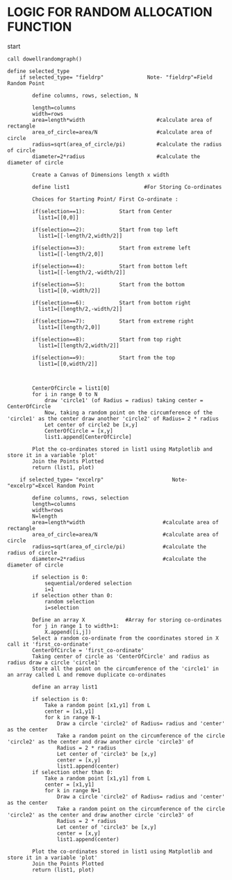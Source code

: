 # **LOGIC FOR RANDOM ALLOCATION FUNCTION** 

start

	call dowellrandomgraph()
	
	define selected_type
		if selected_type= "fieldrp"		         Note- "fieldrp"=Field Random Point	
		
			define columns, rows, selection, N
			
			length=columns
			width=rows
			area=length*width                       #calculate area of rectangle
			area_of_circle=area/N                   #calculate area of circle
			radius=sqrt(area_of_circle/pi)          #calculate the radius of circle
			diameter=2*radius                       #calculate the diameter of circle
			
			Create a Canvas of Dimensions length x width
			
			define list1    	                #For Storing Co-ordinates
			
			Choices for Starting Point/ First Co-ordinate :

			if(selection==1):			Start from Center
			  list1=[[0,0]]

			if(selection==2):			Start from top left 
			  list1=[[-length/2,width/2]]

			if(selection==3):			Start from extreme left 
			  list1=[[-length/2,0]]

			if(selection==4):			Start from bottom left 
			  list1=[[-length/2,-width/2]]

			if(selection==5):			Start from the bottom 
			  list1=[[0,-width/2]]

			if(selection==6):			Start from bottom right 
			  list1=[[length/2,-width/2]]

			if(selection==7):			Start from extreme right
			  list1=[[length/2,0]]

			if(selection==8):			Start from top right
			  list1=[[length/2,width/2]]

			if(selection==9):			Start from the top
			  list1=[[0,width/2]]
			
			
			
			CenterOfCircle = list1[0]
			for i in range 0 to N
				draw 'circle1' (of Radius = radius) taking center = CenterOfCircle
				Now, taking a random point on the circumference of the 'circle1' as the center draw another 'circle2' of Radius= 2 * radius
				Let center of circle2 be [x,y]
				CenterOfCircle = [x,y]
				list1.append[CenterOfCircle]
						
			Plot the co-ordinates stored in list1 using Matplotlib and store it in a variable 'plot'
			Join the Points Plotted
			return (list1, plot)		
				
		if selected_type= "excelrp"                      Note- "excelrp"=Excel Random Point
		
			define columns, rows, selection
			length=columns
			width=rows
			N=length
			area=length*width                         #calculate area of rectangle
			area_of_circle=area/N                     #calculate area of circle
			radius=sqrt(area_of_circle/pi)            #calculate the radius of circle
			diameter=2*radius                         #calculate the diameter of circle
								  
			if selection is 0:			  
				sequential/ordered selection      
				i=1				  
			if selection other than 0:		  
				random selection		  
				i=selection			  
								  
			Define an array X			  #Array for storing co-ordinates
			for j in range 1 to width+1:	
				X.append([i,j]) 									
			Select a random co-ordinate from the coordinates stored in X	call it 'first_co-ordinate'
			CenterOfCircle = 'first_co-ordinate'
			Taking center of circle as 'CenterOfCircle' and radius as radius draw a circle 'circle1'
			Store all the point on the circumference of the 'circle1' in an array called L and remove duplicate co-ordinates
			
			define an array list1
			
			if selection is 0:
				Take a random point [x1,y1] from L 
				center = [x1,y1] 
				for k in range N-1
					Draw a circle 'circle2' of Radius= radius and 'center' as the center
					Take a random point on the circumference of the circle 'circle2' as the center and draw another circle 'circle3' of 
					Radius = 2 * radius
					Let center of 'circle3' be [x,y]
					center = [x,y]
					list1.append(center)
			if selection other than 0:
				Take a random point [x1,y1] from L 
				center = [x1,y1] 
				for k in range N+1
					Draw a circle 'circle2' of Radius= radius and 'center' as the center
					Take a random point on the circumference of the circle 'circle2' as the center and draw another circle 'circle3' of 
					Radius = 2 * radius
					Let center of 'circle3' be [x,y]
					center = [x,y]
					list1.append(center)

			Plot the co-ordinates stored in list1 using Matplotlib and store it in a variable 'plot'
			Join the Points Plotted
			return (list1, plot)
			
	

			
			
